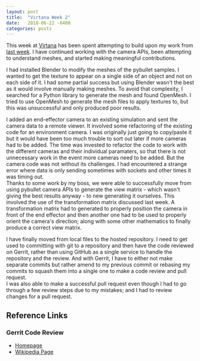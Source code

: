 ```yaml
---
layout: post
title:  "Virtana Week 2"
date:   2018-06-22 -0400
categories: posts
---
```


This week at [Virtana](https://virtanatech.com/) has been spent attempting to build upon my work from [last week](/posts/2018/06/15/Virtana-Week-1.html). I have continued working with the camera APIs, been attempting to understand meshes, and started making meaningful contributions.

I had installed Blender to modify the meshes of the pybullet samples. I wanted to get the texture to appear on a single side of an object and not on each side of it. I had some partial success but using Blender wasn't the best as it would involve manually making meshes. To avoid that complexity, I searched for a Python library to generate the mesh and found OpenMesh. I tried to use OpenMesh to generate the mesh files to apply textures to, but this was unsuccessful and only produced poor results.

I added an end-effector camera to an existing simulation and sent the camera data to a remote viewer. It involved some refactoring of the existing code for an environment camera. I was originally just going to copy/paste it but it would have been too much trouble to sort out later if more cameras had to be added. The time was invested to refactor the code to work with the different cameras and their individual paramaters, so that there is not unnecessary work in the event more cameras need to be added. But the camera code was not without its challenges. I had encountered a strange error where data is only sending sometimes with sockets and other times it was timing out. <br>
Thanks to some work by my boss, we were able to successfully move from using pybullet camera APIs to generate the view matrix - which wasn't giving the best results anyway - to new generating it ourselves. This involved the use of the transformation matrix discussed last week. A transformation matrix had to generated to properly position the camera in front of the end effector and then another one had to be used to properly orient the camera's direction; along with some other mathematics to finally produce a correct view matrix.

I have finally moved from local files to the hosted repository. I need to get used to committing with git to a repository and then have the code reviewed on Gerrit, rather than using GitHub as a single service to handle the repository and the review. And with Gerrit, I have to either not make separate commits but rather amend to my previous commit or rebasing my commits to squash them into a single one to make a code review and pull request. <br>
I was also able to make a successful pull request even though I had to go through a few review steps due to my mistakes; and I had to review changes for a pull request.

## Reference Links
### Gerrit Code Review
- [Homepage](https://www.gerritcodereview.com/)
- [Wikipedia Page](https://en.wikipedia.org/wiki/Gerrit_(software))
